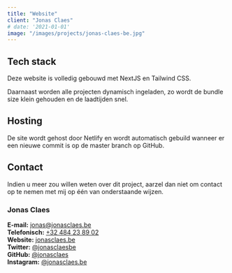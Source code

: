 ```yaml
---
title: "Website"
client: "Jonas Claes"
# date: '2021-01-01'
image: "/images/projects/jonas-claes-be.jpg"
---
```


## Tech stack

Deze website is volledig gebouwd met NextJS en Tailwind CSS.

Daarnaast worden alle projecten dynamisch ingeladen, zo wordt de bundle size klein gehouden en de laadtijden snel.

## Hosting

De site wordt gehost door Netlify en wordt automatisch gebuild wanneer er een nieuwe commit is op de master branch op GitHub.

## Contact

Indien u meer zou willen weten over dit project, aarzel dan niet om contact op te nemen met mij op één van onderstaande wijzen.

### Jonas Claes

**E-mail:** [jonas@jonasclaes.be](mailto:jonas@jonasclaes.be)  
**Telefonisch:** [+32 484 23 89 02](tel:+32484238902)  
**Website:** [jonasclaes.be](https://jonasclaes.be)  
**Twitter:** [@jonasclaesbe](https://twitter.com/jonasclaesbe)  
**GitHub:** [@jonasclaes](https://github.com/jonasclaes)  
**Instagram:** [@jonasclaes.be](https://instagram.com/jonasclaes.be)
